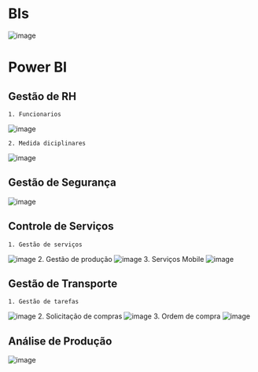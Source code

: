 # BIs

![image](https://github.com/user-attachments/assets/32684cb9-932e-479a-a2c0-c6bbf7a3a201)


# Power BI

## Gestão de RH
    1. Funcionarios
![image](https://github.com/user-attachments/assets/f5697fc1-f1ea-4b31-8614-df7c6a478a45)

    2. Medida diciplinares
![image](https://github.com/user-attachments/assets/e679a76f-8507-45bc-866a-bb5aaf427815)

## Gestão de Segurança
![image](https://github.com/user-attachments/assets/6b26174d-d62e-4a8a-9de5-4368b0ba03f5)

## Controle de Serviços
    1. Gestão de serviços
![image](https://github.com/user-attachments/assets/8993d291-8230-4104-9a5b-5d0c486e1f4e)
    2. Gestão de produção
![image](https://github.com/user-attachments/assets/447ae086-8fd8-4f35-bd40-e934607b9301)
    3. Serviços Mobile
![image](https://github.com/user-attachments/assets/664b56db-804a-4403-a2a4-982820cfd66a)

## Gestão de Transporte
    1. Gestão de tarefas
![image](https://github.com/user-attachments/assets/401c06ac-3073-461a-b237-bbee7694fb1e)
    2. Solicitação de compras
![image](https://github.com/user-attachments/assets/526fc677-262b-4f2f-b328-509a740fa2c3)
    3. Ordem de compra
![image](https://github.com/user-attachments/assets/462c6971-934b-47f8-a45a-2c7fd72efcd1)

## Análise de Produção
![image](https://github.com/user-attachments/assets/4436709f-796f-42ed-8812-d4d82f6a8d5d)
